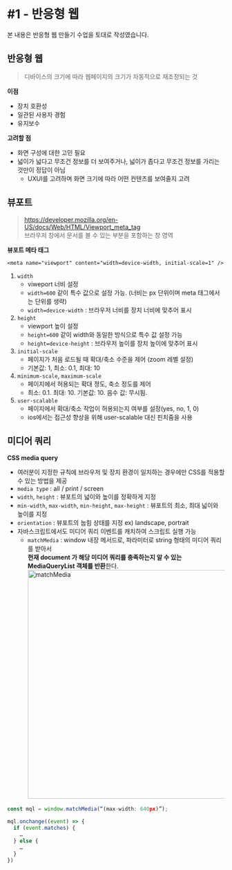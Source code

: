 # #1 - 반응형 웹
본 내용은 반응형 웹 만들기 수업을 토대로 작성였습니다.

## 반응형 웹
> 디바이스의 크기에 따라 웹페이지의 크기가 자동적으로 재조정되는 것

**이점**
- 장치 호환성
- 일관된 사용자 경험
- 유지보수

**고려할 점**
- 화면 구성에 대한 고민 필요
- 넓이가 넓다고 무조건 정보를 더 보여주거나, 넓이가 좁다고 무조건 정보를 가리는 것만이 정답이 아님
    - UXUI를 고려하며 화면 크기에 따라 어떤 컨텐츠를 보여줄지 고려

## 뷰포트

> https://developer.mozilla.org/en-US/docs/Web/HTML/Viewport_meta_tag
> <br/>브라우저 창에서 문서를 볼 수 있는 부분을 포함하는 창 영역

**뷰포트 메타 태그**
```
<meta name="viewport" content="width=device-width, initial-scale=1" />
```
1. `width`
    - viweport 너비 설정
    - `width=600` 같이 특수 값으로 설정 가능. (너비는 px 단위이며 meta 태그에서는 단위를 생략)
    - `width=device-width` : 브라우저 너비를 장치 너비에 맞추어 표시
2. `height`
    - viewport 높이 설정
    - `height=600` 같이 width와 동일한 방식으로 특수 값 설정 가능
    - `height=device-height` : 브라우저 높이를 장치 높이에 맞추어 표시
3. `initial-scale`
    - 페이지가 처음 로드될 때 확대/축소 수준을 제어 (zoom 레벨 설정)
    - 기본값: 1, 최소: 0.1, 최대: 10 
4. `minimum-scale`, `maximum-scale`
    - 페이지에서 허용되는 확대 정도, 축소 정도를 제어
    - 최소: 0.1. 최대: 10. 기본값: 10. 음수 값: 무시됨.
5. `user-scalable`
    - 페이지에서 확대/축소 작업이 허용되는지 여부를 설정(yes, no, 1, 0)
    - ios에서는 접근성 향상을 위해 user-scalable 대신 핀치줌을 사용

## 미디어 쿼리

**CSS media query**

- 여러분이 지정한 규칙에 브라우저 및 장치 환경이 일치하는 경우에만 CSS를 적용할 수 있는 방법을 제공
- `media type` : all / print / screen
- `width`, `height` : 뷰포트의 넓이와 높이를 정확하게 지정
- `min-width`, `max-width`, `min-height`, `max-height` : 뷰포트의 최소, 최대 넓이와 높이를 지정
- `orientation` : 뷰포트의 눕힘 상태를 지정 ex) landscape, portrait
- 자바스크립트에서도 미디어 쿼리 이벤트를 캐치하여 스크립트 실행 가능
  - `matchMedia` : window 내장 메서드로, 파라미터로 string 형태의 미디어 쿼리를 받아서 <br/>**현재 document 가 해당 미디어 쿼리를 충족하는지 알 수 있는 MediaQueryList 객체를 반환**한다.
    <img width="529" alt="matchMedia" src="https://github.com/likeyeon/TIL/assets/94125863/b7f17a2d-bc43-4017-9d9b-8449c755856e">

    
```javascript
const mql = window.matchMedia(“(max-width: 640px)”);

mql.onchange((event) => {
  if (event.matches) {
    …
  } else {
    …
  }
})
```

